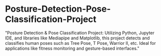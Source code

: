 # Posture-Detection-Pose-Classification-Project
"Posture Detection &amp; Pose Classification Project:  Utilizing Python, Jupyter IDE, and libraries like Mediapipe and Matplotlib, this project detects and classifies human poses such as Tree Pose, T Pose, Warrior II, etc. Ideal for applications like fitness monitoring and gesture-based interfaces."
